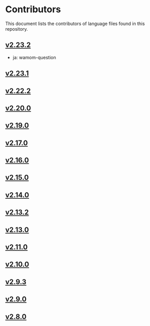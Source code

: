 # Contributors

This document lists the contributors of language files found in this repository.

## [v2.23.2](https://github.com/Shopkeepers/Language-Files/blob/v2.23.2/CONTRIBUTORS.md)

* ja: wamom-question

## [v2.23.1](https://github.com/Shopkeepers/Language-Files/blob/v2.23.1/CONTRIBUTORS.md)

## [v2.22.2](https://github.com/Shopkeepers/Language-Files/blob/v2.22.2/CONTRIBUTORS.md)

## [v2.20.0](https://github.com/Shopkeepers/Language-Files/blob/v2.20.0/CONTRIBUTORS.md)

## [v2.19.0](https://github.com/Shopkeepers/Language-Files/blob/v2.19.0/CONTRIBUTORS.md)

## [v2.17.0](https://github.com/Shopkeepers/Language-Files/blob/v2.17.0/CONTRIBUTORS.md)

## [v2.16.0](https://github.com/Shopkeepers/Language-Files/blob/v2.16.0/CONTRIBUTORS.md)

## [v2.15.0](https://github.com/Shopkeepers/Language-Files/blob/v2.15.0/AUTHORS.md)

## [v2.14.0](https://github.com/Shopkeepers/Language-Files/blob/v2.14.0/AUTHORS.md)

## [v2.13.2](https://github.com/Shopkeepers/Language-Files/blob/v2.13.2/AUTHORS.md)

## [v2.13.0](https://github.com/Shopkeepers/Language-Files/blob/v2.13.0/AUTHORS.md)

## [v2.11.0](https://github.com/Shopkeepers/Language-Files/blob/v2.11.0/AUTHORS.md)

## [v2.10.0](https://github.com/Shopkeepers/Language-Files/blob/v2.10.0/AUTHORS.md)

## [v2.9.3](https://github.com/Shopkeepers/Language-Files/blob/v2.9.3/AUTHORS.md)

## [v2.9.0](https://github.com/Shopkeepers/Language-Files/blob/v2.9.0/AUTHORS.md)

## [v2.8.0](https://github.com/Shopkeepers/Language-Files/blob/v2.8.0/AUTHORS.md)
